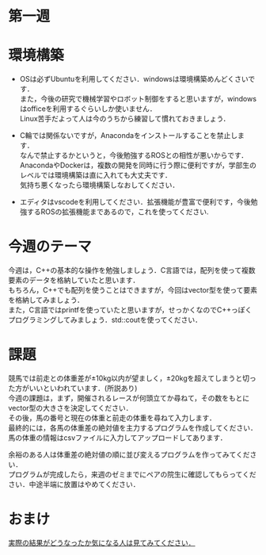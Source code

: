 # 第一週
# 環境構築
- OSは必ずUbuntuを利用してください．windowsは環境構築めんどくさいです．<br> また，今後の研究で機械学習やロボット制御をすると思いますが，windowsはofficeを利用するぐらいしか使いません．<br> Linux苦手だよって人は今のうちから練習して慣れておきましょう．

- C輪では関係ないですが，Anacondaをインストールすることを禁止します．<br> なんで禁止するかというと，今後勉強するROSとの相性が悪いからです．<br> AnacondaやDockerは，複数の開発を同時に行う際に便利ですが，学部生のレベルでは環境構築は直に入れても大丈夫です．<br>気持ち悪くなったら環境構築しなおしてください．

- エディタはvscodeを利用してください．拡張機能が豊富で便利です，今後勉強するROSの拡張機能まであるので，これを使ってください.

# 今週のテーマ
今週は，C++の基本的な操作を勉強しましょう．C言語では，配列を使って複数要素のデータを格納していたと思います．<br> もちろん，C++でも配列を使うことはできますが，今回はvector型を使って要素を格納してみましょう．<br>
また，C言語ではprintfを使っていたと思いますが，せっかくなのでC++っぽくプログラミングしてみましょう．std::coutを使ってください．

# 課題
競馬では前走との体重差が±10kg以内が望ましく，±20kgを超えてしまうと切った方がいいといわれています．(所説あり)<br>
今週の課題は，まず，開催されるレースが何頭立てか尋ねて，その数をもとにvector型の大きさを決定してください．<br>
その後，馬の番号と現在の体重と前走の体重を尋ねて入力します．<br>
最終的には，各馬の体重差の絶対値を主力するプログラムを作成してください．<br>
馬の体重の情報はcsvファイルに入力してアップロードしてあります．<br>

余裕のある人は体重差の絶対値の順に並び変えるプログラムを作ってみてください．<br>
プログラムが完成したら，来週のゼミまでにペアの院生に確認してもらってください．中途半端に放置はやめてください．

# おまけ
[実際の結果がどうなったか気になる人は見てみてください．](https://www.youtube.com/watch?v=F4HYbBgtR0s)

